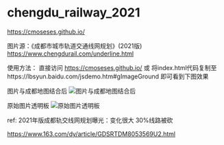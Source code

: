 # chengdu_railway_2021

https://cmoseses.github.io/

图片源：《成都市城市轨道交通线网规划》(2021版)
https://www.chengdurail.com/underline.html

使用方法：
直接访问 https://cmoseses.github.io/
或
将index.html代码复制至https://lbsyun.baidu.com/jsdemo.htm#gImageGround
即可看到下图效果

图片与成都地图结合后
![图片与成都地图结合后](https://github.com/cmoseses/chengdu_railway_2021/blob/main/Chengdu_railway_2021_after_merge.png?raw=true)

原始图片透明板
![原始图片透明板](https://github.com/cmoseses/chengdu_railway_2021/blob/main/chengdu_railway_2021.png?raw=true)


ref: 2021年版成都轨交线网规划曝光：变化很大 30%线路被砍

https://www.163.com/dy/article/GDSRTDM8053569U2.html
